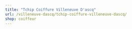 ```yaml
---
title: "Tchip Coiffure Villeneuve D'ascq"
url: /villeneuve-dascq/tchip-coiffure-villeneuve-dascq/
shop: coiffeur
---
```

